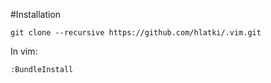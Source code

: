 #Installation
```
git clone --recursive https://github.com/hlatki/.vim.git
```

In vim:
```
:BundleInstall
```
